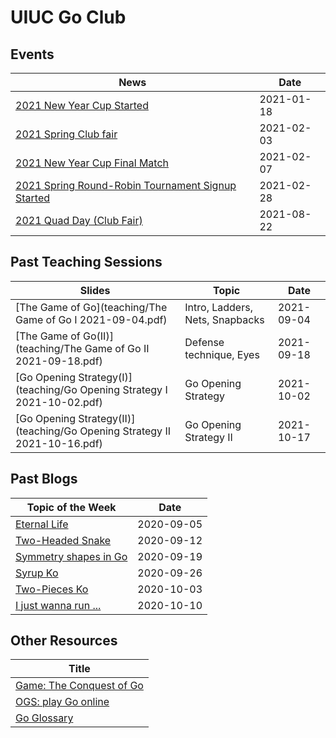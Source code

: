 # UIUC Go Club 

## Events

|   News                                                                                                    |   Date            |
|   ------------------                                                                                      |   ----------      |
| [2021 New Year Cup Started](https://mp.weixin.qq.com/s/bPjedUT2o6xc3yx41TpB6w)                            |   2021-01-18      |
| [2021 Spring Club fair](https://mp.weixin.qq.com/s/C_GXdu8aPyoXi911MrlTPA)                                |   2021-02-03      |
| [2021 New Year Cup Final Match](https://mp.weixin.qq.com/s/qqjGcIu-OATsWwKjj3NNvA)                        |   2021-02-07      |
| [2021 Spring Round-Robin Tournament Signup Started](https://mp.weixin.qq.com/s/yRQqs7kiX8RX8-bqhnFHUg)    |   2021-02-28      |
| [2021 Quad Day (Club Fair)](https://mp.weixin.qq.com/s/k8W3jOAAhi-Q75IFcsQ-Vw)                            |   2021-08-22      |



## Past Teaching Sessions 

| Slides                                                       | Topic                           | Date       |
| ------------------------------------------------------------ | ------------------------------- | ---------- |
| [The Game of Go](teaching/The Game of Go I 2021-09-04.pdf)   | Intro, Ladders, Nets, Snapbacks | 2021-09-04 |
| [The Game of Go(II)](teaching/The Game of Go II 2021-09-18.pdf) | Defense technique, Eyes      | 2021-09-18 |
| [Go Opening Strategy(I)](teaching/Go Opening Strategy I 2021-10-02.pdf) | Go Opening Strategy  | 2021-10-02 |
| [Go Opening Strategy(II)](teaching/Go Opening Strategy II 2021-10-16.pdf)| Go Opening Strategy II | 2021-10-17 |


## Past Blogs

|   Topic of the Week                                                       |   Date            |
|   ------------------                                                      |   ----------      |
| [Eternal Life](blogs/2020-09-05/eternal-life)                             |   2020-09-05      |
| [Two-Headed Snake](blogs/2020-09-12/two-headed-snake)                     |   2020-09-12      |
| [Symmetry shapes in Go](blogs/2020-09-19/symmetry-points)                 |   2020-09-19      |
| [Syrup Ko](blogs/2020-09-26/syrup-ko)                                     |   2020-09-26      |
| [Two-Pieces Ko](blogs/2020-10-03/two-pieces-ko)                           |   2020-10-03      |
| [I just wanna run ...](blogs/2020-10-10/The-most-hilarious-tsumego)       |   2020-10-10      |



## Other Resources

|   Title                                                                                                         |
|   ------------------                                                                                            |
| [Game: The Conquest of Go](https://store.steampowered.com/app/1264970/The_Conquest_of_Go)                       |
| [OGS: play Go online](https://online-go.com)                                                                    |
| [Go Glossary](https://en.wikipedia.org/wiki/List_of_Go_terms)                                                   |

